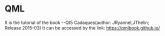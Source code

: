 # QML
It is the tutorial of the book --Qt5 Cadaques(author: JRyannel,JThelin; Release 2015-03)
It can be accessed by the link: https://qmlbook.github.io/ 
